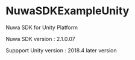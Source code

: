 # NuwaSDKExampleUnity
Nuwa SDK for Unity Platform

Nuwa SDK version : 2.1.0.07

Suppport Unity version : 2018.4 later version 

